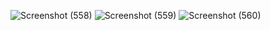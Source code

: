 ![Screenshot (558)](https://github.com/user-attachments/assets/0d81d252-e845-4dc0-8361-743f0fb63d01)
![Screenshot (559)](https://github.com/user-attachments/assets/bbc5a31d-971b-47af-a463-e07c8659c51a)
![Screenshot (560)](https://github.com/user-attachments/assets/ba574718-efda-4b5f-92e3-ff72beca5258)



